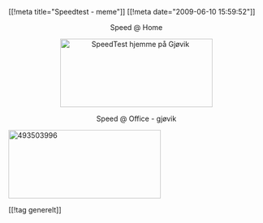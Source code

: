 [[!meta  title="Speedtest - meme"]]
[[!meta  date="2009-06-10 15:59:52"]]
<p style="text-align: center;">Speed @ Home</p>
<p style="text-align: center;"><img class="aligncenter" title="SpeedTest hjemme på Gjøvik" src="http://pjatt.net/images/2009/06/492832134.png" alt="SpeedTest hjemme på Gjøvik" width="300" height="135"  /></p>
<p style="text-align: center;">Speed @ Office - gjøvik</p>

<img class="aligncenter size-full wp-image-863" title="493503996" src="http://pjatt.net/images/2009/06/493503996.png" alt="493503996" width="300" height="135"  />

[[!tag  generelt]]